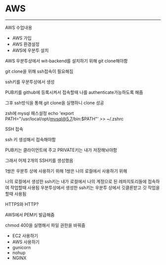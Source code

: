 # AWS

___

AWS 수업내용

- AWS 가입
- AWS 환경설정
- AWS에 우분투 설치

AWS 우분투상에서 wit-backend를 설치하기 위해 git clone해야함

git clone을 위해 ssh접속이 필요해짐

ssh키를 우분투상에서 생성

PUB키를 github에 등록시켜서 접속할때 나를 authenticate가능하도록 해줌

그후 ssh방식을 통해 git clone을 실행하니 clone 성공

zsh에 mysql 패스설정
echo 'export PATH="/usr/local/opt/mysql@5.7/bin:$PATH"' >> ~/.zshrc


SSH 접속

ssh 키 생성해서 접속해야함

PUB키는 클라이언트에 주고
PRIVATE키는 내가 저장해놔야함

그래서 어제 2개의 SSH키를 생성했음

1쌍은 우분투 상에 사용하기 위해
1쌍은 나의 로컬에서 사용하기 위해

나의 로컬에서 생성한 ssh키는 내가 로컬에서 나의 계정으로 된 레파지토리들에 접속하여 작업할때 사용됨
우분투상에서 생성한 ssh키는 우분투 상에서 깃클론받고 깃 작업을 할때 사용됨

HTTPS와 HTTP?

AWS에서 PEM키 발급해줌

chmod 400을 실행해서 파일 권한을 바꿔줌




- EC2 사용하기
- AWS 사용하기
- gunicorn
- nohup
- NGINX
